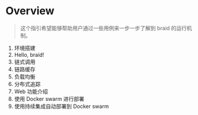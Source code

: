 # Overview

> 这个指引希望能够帮助用户通过一些用例来一步一步了解到 braid 的运行机制。



1. 环境搭建
2. Hello, braid!
3. 链式调用
4. 链路缓存
5. 负载均衡
6. 分布式追踪
7. Web 功能介绍
8. 使用 Docker swarm 进行部署
9. 使用持续集成自动部署到 Docker swarm